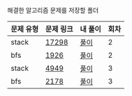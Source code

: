 해결한 알고리즘 문제를 저장할 폴더



|문제 유형|문제 링크|내 풀이|회차|
|----|----|----|----|
|stack|[17298](https://www.acmicpc.net/problem/17298)|[풀이](./stack/17298_minjae.py)|2|
|bfs|[1926](https://www.acmicpc.net/problem/1926)|[풀이](./bfs/1926_minjae.py)|2|
|stack|[4949](https://www.acmicpc.net/problem/4949)|[풀이](./stack/4949_minjae.py)|3|
|bfs|[2178](https://www.acmicpc.net/problem/2178)|[풀이](./bfs/2178_minjae.py)|3|
